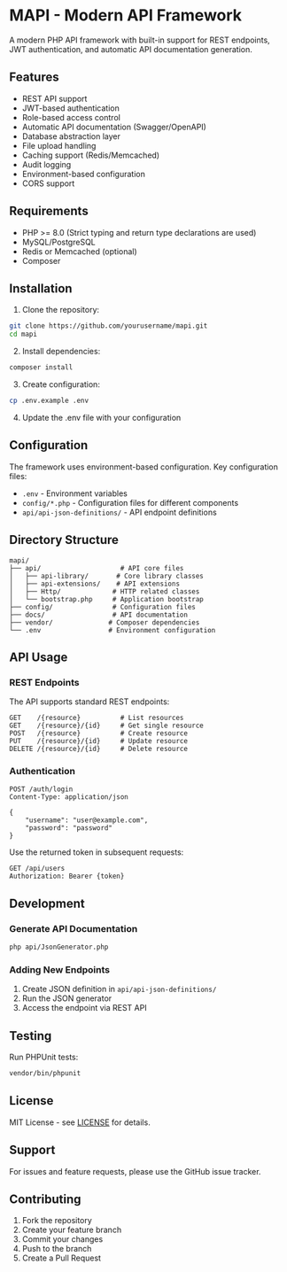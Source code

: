 # MAPI - Modern API Framework

A modern PHP API framework with built-in support for REST endpoints, JWT authentication, and automatic API documentation generation.

## Features

- REST API support
- JWT-based authentication
- Role-based access control
- Automatic API documentation (Swagger/OpenAPI)
- Database abstraction layer
- File upload handling
- Caching support (Redis/Memcached)
- Audit logging
- Environment-based configuration
- CORS support

## Requirements

- PHP >= 8.0 (Strict typing and return type declarations are used)
- MySQL/PostgreSQL
- Redis or Memcached (optional)
- Composer

## Installation

1. Clone the repository:
```bash
git clone https://github.com/yourusername/mapi.git
cd mapi
```

2. Install dependencies:
```bash
composer install
```

3. Create configuration:
```bash
cp .env.example .env
```

4. Update the .env file with your configuration

## Configuration

The framework uses environment-based configuration. Key configuration files:

- `.env` - Environment variables
- `config/*.php` - Configuration files for different components
- `api/api-json-definitions/` - API endpoint definitions

## Directory Structure

```
mapi/
├── api/                    # API core files
│   ├── api-library/       # Core library classes
│   ├── api-extensions/    # API extensions
│   ├── Http/             # HTTP related classes
│   └── bootstrap.php     # Application bootstrap
├── config/               # Configuration files
├── docs/                 # API documentation
├── vendor/              # Composer dependencies
└── .env                 # Environment configuration
```

## API Usage

### REST Endpoints

The API supports standard REST endpoints:

```
GET    /{resource}          # List resources
GET    /{resource}/{id}     # Get single resource
POST   /{resource}          # Create resource
PUT    /{resource}/{id}     # Update resource
DELETE /{resource}/{id}     # Delete resource
```

### Authentication

```http
POST /auth/login
Content-Type: application/json

{
    "username": "user@example.com",
    "password": "password"
}
```

Use the returned token in subsequent requests:

```http
GET /api/users
Authorization: Bearer {token}
```

## Development

### Generate API Documentation

```bash
php api/JsonGenerator.php
```

### Adding New Endpoints

1. Create JSON definition in `api/api-json-definitions/`
2. Run the JSON generator
3. Access the endpoint via REST API

## Testing

Run PHPUnit tests:

```bash
vendor/bin/phpunit
```

## License

MIT License - see [LICENSE](LICENSE) for details.

## Support

For issues and feature requests, please use the GitHub issue tracker.

## Contributing

1. Fork the repository
2. Create your feature branch
3. Commit your changes
4. Push to the branch
5. Create a Pull Request
